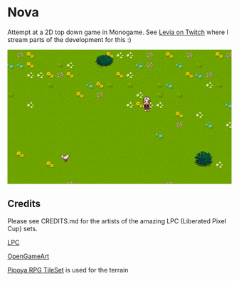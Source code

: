 # Nova
Attempt at a 2D top down game in Monogame. See [Levia on Twitch](https://twitch.tv/L3via) where I stream parts of the development for this :)

![Preview](12Feb2021.gif?raw=true "TerrainGeneration")


## Credits
Please see CREDITS.md for the artists of the amazing LPC (Liberated Pixel Cup) sets.

[LPC](https://lpc.opengameart.org/)

[OpenGameArt](https://opengameart.org/)

[Pipoya RPG TileSet](https://pipoya.itch.io/pipoya-rpg-tileset-32x32) is used for the terrain
